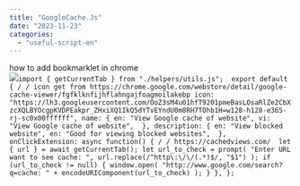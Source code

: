 ```yaml
---
title: "GoogleCache.Js"
date: "2023-11-23"
categories: 
  - "useful-script-en"
---
```


how to add bookmarklet in chrome  
![](https://camo.githubusercontent.com/5f21e427a7d3ee887313a4f9b1ab033e6462db47ca299bf3f7e2d81a0ce854bd/68747470733a2f2f696d672e7765626e6f74732e636f6d2f323031392f30342f447261672d616e642d44726f702d4c696e6b732d696e2d4368726f6d652e706e67)`import { getCurrentTab } from "./helpers/utils.js";  export default { / / icon get from https://chrome.google.com/webstore/detail/google-cache-viewer/fgfklknfijhflahngajfoagmoilakebp icon: "https://lh3.googleusercontent.com/OoZ3sM4u01hfT9201pmeBasLOsaRlZe2CbXzcXQLBYOcgpKVDPEakpr_ZHxiXQ1IkQ5dYTvEYndU0m8RH7TOhb1H=w128-h128-e365-rj-sc0x00ffffff", name: { en: "View Google cache of website", vi: "View Google cache of website",  }, description: { en: "View blocked website", en: "Good for viewing blocked websites",  },  onClickExtension: async function() { / / https://cachedviews.com/  let { url } = await getCurrentTab(); let url_to_check = prompt( "Enter URL want to see cache: ", url.replace(/^http\:\/\/(.*)$/, "$1") ); if (url_to_check != null) { window.open( "http://www.google.com/search?q=cache: " + encodeURIComponent(url_to_check) ); } }, };`
